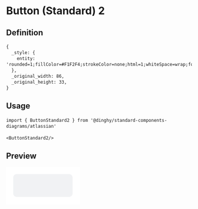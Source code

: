 # Button (Standard) 2

## Definition

```
{
  _style: { 
    entity: 'rounded=1;fillColor=#F1F2F4;strokeColor=none;html=1;whiteSpace=wrap;fontColor=#596780;align=center;verticalAlign=middle;fontStyle=0;fontSize=12;sketch=0;',
  },
  _original_width: 86,
  _original_height: 33,
}
```

## Usage

```
import { ButtonStandard2 } from '@dinghy/standard-components-diagrams/atlassian'

<ButtonStandard2/>
```

## Preview

<img src="./button-standard-2.png" width="200"/>
